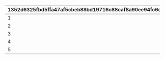 |1352d6325fbd5ffa47af5cbeb88bd19716c88caf8a90ee94fc6cf52b37efde95|5b167fcb491d2d7d32a0a529c56eca7821ae91c799775fff92e2976c3352fe66|75d75a12ecee66d413ebe6b5773d2634853c22388b7ed6966417fe749472a946|000ec90e8618a2a4b54dae0ea51244665e5a27210ac04531cd4a71eb57a109d2|
| --- | --- | --- | --- |
|1|4|50|150|
|2|2|100|75|
|3|1|150|30|
|4|0|700|0|
|5|0|200|0|
